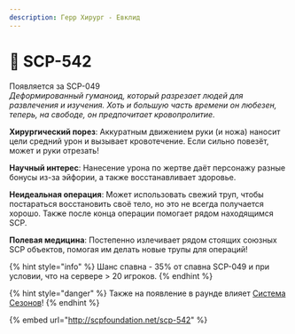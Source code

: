 ```yaml
---
description: Герр Хирург - Евклид
---
```


# 💉 SCP-542

Появляется за SCP-049\
_Деформированный гуманоид, который разрезает людей для развлечения и изучения. Хоть и большую часть времени он любезен, теперь, на свободе, он предпочитает кровопролитие._

**Хирургический порез**: Аккуратным движением руки (и ножа) наносит цели средний урон и вызывает кровотечение. Если сильно повезёт, может и руки отрезать!

**Научный интерес**: Нанесение урона по жертве даёт персонажу разные бонусы из-за эйфории, а также восстанавливает здоровье.

**Неидеальная операция**: Может использовать свежий труп, чтобы постараться восстановить своё тело, но это не всегда получается хорошо. Также после конца операции помогает рядом находящимся SCP.

**Полевая медицина**: Постепенно излечивает рядом стоящих союзных SCP объектов, помогая им делать новые трупы для операций!

{% hint style="info" %}
Шанс спавна - 35% от спавна SCP-049 и при условии, что на сервере > 20 игроков.
{% endhint %}

{% hint style="danger" %}
Также на появление в раунде влияет [Система Сезонов](../server-systems/seasons-system.md)!
{% endhint %}

{% embed url="http://scpfoundation.net/scp-542" %}
